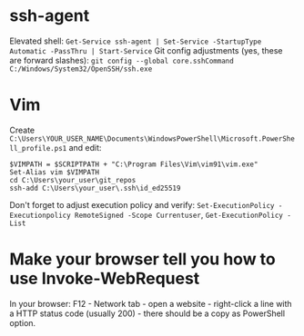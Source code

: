 # ssh-agent
Elevated shell: `Get-Service ssh-agent | Set-Service -StartupType Automatic -PassThru | Start-Service`
Git config adjustments (yes, these are forward slashes): `git config --global core.sshCommand C:/Windows/System32/OpenSSH/ssh.exe`

# Vim
Create `C:\Users\YOUR_USER_NAME\Documents\WindowsPowerShell\Microsoft.PowerShell_profile.ps1` and edit:
```# NOTE: different locations for .ps1 profile files
$VIMPATH = $SCRIPTPATH + "C:\Program Files\Vim\vim91\vim.exe"
Set-Alias vim $VIMPATH
cd C:\Users\your_user\git_repos
ssh-add C:\Users\your_user\.ssh\id_ed25519
```
Don't forget to adjust execution policy and verify: `Set-ExecutionPolicy -Executionpolicy RemoteSigned -Scope Currentuser`, `Get-ExecutionPolicy -List`

# Make your browser tell you how to use Invoke-WebRequest
In your browser: F12 - Network tab - open a website - right-click a line with a HTTP status code (usually 200) - there should be a copy as PowerShell option.

